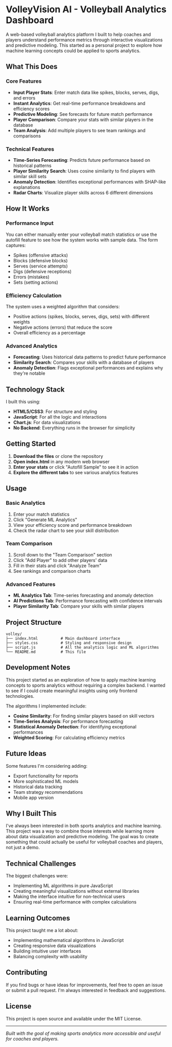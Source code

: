 # VolleyVision AI - Volleyball Analytics Dashboard

A web-based volleyball analytics platform I built to help coaches and players understand performance metrics through interactive visualizations and predictive modeling. This started as a personal project to explore how machine learning concepts could be applied to sports analytics.

## What This Does

### Core Features
- **Input Player Stats**: Enter match data like spikes, blocks, serves, digs, and errors
- **Instant Analytics**: Get real-time performance breakdowns and efficiency scores
- **Predictive Modeling**: See forecasts for future match performance
- **Player Comparison**: Compare your stats with similar players in the database
- **Team Analysis**: Add multiple players to see team rankings and comparisons

### Technical Features
- **Time-Series Forecasting**: Predicts future performance based on historical patterns
- **Player Similarity Search**: Uses cosine similarity to find players with similar skill sets
- **Anomaly Detection**: Identifies exceptional performances with SHAP-like explanations
- **Radar Charts**: Visualize player skills across 6 different dimensions

## How It Works

### Performance Input
You can either manually enter your volleyball match statistics or use the autofill feature to see how the system works with sample data. The form captures:
- Spikes (offensive attacks)
- Blocks (defensive blocks)
- Serves (service attempts)
- Digs (defensive receptions)
- Errors (mistakes)
- Sets (setting actions)

### Efficiency Calculation
The system uses a weighted algorithm that considers:
- Positive actions (spikes, blocks, serves, digs, sets) with different weights
- Negative actions (errors) that reduce the score
- Overall efficiency as a percentage

### Advanced Analytics
- **Forecasting**: Uses historical data patterns to predict future performance
- **Similarity Search**: Compares your skills with a database of players
- **Anomaly Detection**: Flags exceptional performances and explains why they're notable

## Technology Stack

I built this using:
- **HTML5/CSS3**: For structure and styling
- **JavaScript**: For all the logic and interactions
- **Chart.js**: For data visualizations
- **No Backend**: Everything runs in the browser for simplicity

## Getting Started

1. **Download the files** or clone the repository
2. **Open index.html** in any modern web browser
3. **Enter your stats** or click "Autofill Sample" to see it in action
4. **Explore the different tabs** to see various analytics features

## Usage

### Basic Analytics
1. Enter your match statistics
2. Click "Generate ML Analytics"
3. View your efficiency score and performance breakdown
4. Check the radar chart to see your skill distribution

### Team Comparison
1. Scroll down to the "Team Comparison" section
2. Click "Add Player" to add other players' data
3. Fill in their stats and click "Analyze Team"
4. See rankings and comparison charts

### Advanced Features
- **ML Analytics Tab**: Time-series forecasting and anomaly detection
- **AI Predictions Tab**: Performance forecasting with confidence intervals
- **Player Similarity Tab**: Compare your skills with similar players

## Project Structure

```
volley/
├── index.html          # Main dashboard interface
├── styles.css          # Styling and responsive design
├── script.js           # All the analytics logic and ML algorithms
└── README.md           # This file
```

## Development Notes

This project started as an exploration of how to apply machine learning concepts to sports analytics without requiring a complex backend. I wanted to see if I could create meaningful insights using only frontend technologies.

The algorithms I implemented include:
- **Cosine Similarity**: For finding similar players based on skill vectors
- **Time-Series Analysis**: For performance forecasting
- **Statistical Anomaly Detection**: For identifying exceptional performances
- **Weighted Scoring**: For calculating efficiency metrics

## Future Ideas

Some features I'm considering adding:
- Export functionality for reports
- More sophisticated ML models
- Historical data tracking
- Team strategy recommendations
- Mobile app version

## Why I Built This

I've always been interested in both sports analytics and machine learning. This project was a way to combine those interests while learning more about data visualization and predictive modeling. The goal was to create something that could actually be useful for volleyball coaches and players, not just a demo.

## Technical Challenges

The biggest challenges were:
- Implementing ML algorithms in pure JavaScript
- Creating meaningful visualizations without external libraries
- Making the interface intuitive for non-technical users
- Ensuring real-time performance with complex calculations

## Learning Outcomes

This project taught me a lot about:
- Implementing mathematical algorithms in JavaScript
- Creating responsive data visualizations
- Building intuitive user interfaces
- Balancing complexity with usability

## Contributing

If you find bugs or have ideas for improvements, feel free to open an issue or submit a pull request. I'm always interested in feedback and suggestions.

## License

This project is open source and available under the MIT License.

---

*Built with the goal of making sports analytics more accessible and useful for coaches and players.* 
